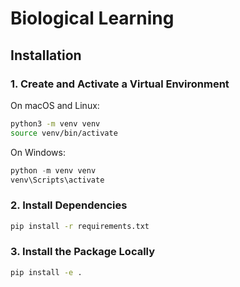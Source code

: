 # Biological Learning

## Installation

### 1. Create and Activate a Virtual Environment

On macOS and Linux:
```bash
python3 -m venv venv
source venv/bin/activate
```

On Windows:
```powershell
python -m venv venv
venv\Scripts\activate
```

### 2. Install Dependencies

```bash
pip install -r requirements.txt
```

### 3. Install the Package Locally

```bash
pip install -e .
```

